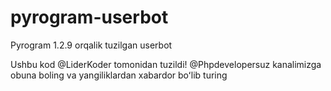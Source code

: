 # pyrogram-userbot
Pyrogram 1.2.9 orqalik tuzilgan userbot

Ushbu kod @LiderKoder tomonidan tuzildi!
@Phpdevelopersuz kanalimizga obuna boling va yangiliklardan xabardor boʻlib turing


